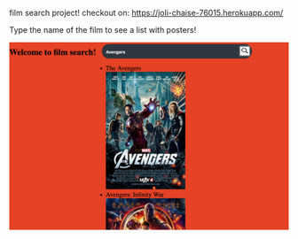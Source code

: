 film search project!
checkout on: https://joli-chaise-76015.herokuapp.com/

Type the name of the film to see a list with posters!

![Image](site.png)
